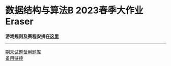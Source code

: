 # 数据结构与算法B 2023春季大作业 Eraser

**游戏规则及赛程安排在[这里](https://github.com/XueFengBoyanLiu/pkudsa.eraser/blob/main/Documents/eraser1.md)**

---

[期末试题备用题库](https://www.youtube.com/watch?v=dQw4w9WgXcQ)\
[备用链接](https://www.bilibili.com/video/BV1uT4y1P7CX/?spm_id_from=333.337.search-card.all.click&vd_source=ece9f8be48529369c064ce2d9003d536)
